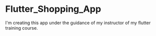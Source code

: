 # Flutter_Shopping_App
I'm creating this app under the guidance of my instructor of my flutter training course.  
